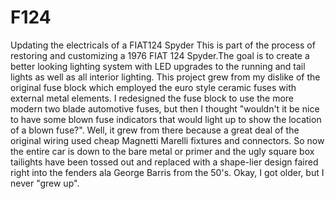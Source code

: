 # F124
Updating the electricals of a FIAT124 Spyder
This is part of the process of restoring and customizing a 1976 FIAT 124 Spyder.The goal is to create a better looking lighting system with LED upgrades to the running and tail lights as well as all interior lighting. This project grew from my dislike of the original fuse block which employed the euro style ceramic fuses with external metal elements. I redesigned the fuse block to use the more modern two blade automotive fuses, but then I thought "wouldn't it be nice to have some blown fuse indicators that would light up to show the location of a blown fuse?". Well, it grew from there because a great deal of the original wiring used cheap Magnetti Marelli fixtures and connectors. So now the entire car is down to the bare metal or primer and the ugly square box tailights have been tossed out and replaced with a shape-lier design faired right into the fenders ala George Barris from the 50's. Okay, I got older, but I never "grew up".
